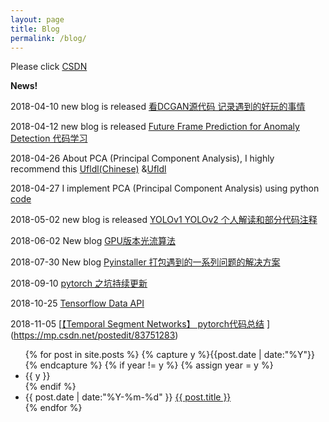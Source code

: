 ```yaml
---
layout: page
title: Blog
permalink: /blog/
---
```


Please click [CSDN](https://blog.csdn.net/windows_peng)

**News!**

2018-04-10 new blog is released [看DCGAN源代码 记录遇到的好玩的事情](https://blog.csdn.net/windows_peng/article/details/79871948)

2018-04-12 new blog is released [Future Frame Prediction for Anomaly Detection 代码学习](https://blog.csdn.net/windows_peng/article/details/79905075)

2018-04-26  About PCA (Principal Component Analysis), I highly recommend this [Ufldl(Chinese)](http://ufldl.stanford.edu/wiki/index.php/%E4%B8%BB%E6%88%90%E5%88%86%E5%88%86%E6%9E%90) &[Ufldl](http://ufldl.stanford.edu/wiki/index.php/PCA)

2018-04-27  I implement PCA (Principal Component Analysis) using python [code](https://blog.csdn.net/windows_peng/article/details/80099666)

2018-05-02  new blog is released [YOLOv1 YOLOv2 个人解读和部分代码注释 ](https://blog.csdn.net/windows_peng/article/details/80168327)

2018-06-02 New blog [GPU版本光流算法](https://blog.csdn.net/windows_peng/article/details/80568114#commentsedit)

2018-07-30 New blog [Pyinstaller 打包遇到的一系列问题的解决方案](https://mp.csdn.net/mdeditor/81285658#)

2018-09-10 [pytorch 之坑持续更新](https://mp.csdn.net/postedit/82596459)

2018-10-25 [Tensorflow Data API](https://mp.csdn.net/postedit/83376618)

2018-11-05 [[【Temporal Segment Networks】 pytorch代码总结](https://mp.csdn.net/postedit/83751283) ](https://mp.csdn.net/postedit/83751283)

<ul class="listing">
{% for post in site.posts %}
  {% capture y %}{{post.date | date:"%Y"}}{% endcapture %}
  {% if year != y %}
    {% assign year = y %}
    <li class="listing-seperator">{{ y }}</li>
  {% endif %}
  <li class="listing-item">
    <time datetime="{{ post.date | date:"%Y-%m-%d" }}">{{ post.date | date:"%Y-%m-%d" }}</time>
    <a href="{{ post.url | prepend: site.baseurl }}" title="{{ post.title }}">{{ post.title }}</a>
  </li>
{% endfor %}
</ul>

